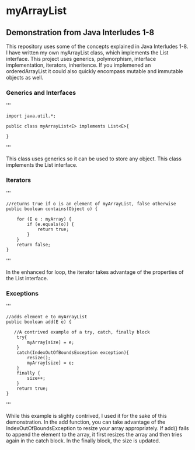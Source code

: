 
# myArrayList<T>
## Demonstration from Java Interludes 1-8

This repository uses some of the concepts explained in Java Interludes 1-8. I have written my own myArrayList<T> class, 
which  implements the List<T> interface. This project uses generics, polymorphism, interface 
implementation, iterators, inheritence. If you implemened an orderedArrayList it could also quickly encompass mutable and immutable objects as well.



### Generics and Interfaces
'''

    import java.util.*;

    public class myArrayList<E> implements List<E>{

    }

'''

This class uses generics so it can be used to store any object. This class implements the List<E> interface. 

### Iterators

'''

    //returns true if o is an element of myArrayList, false otherwise
    public boolean contains(Object o) {

        for (E e : myArray) {
            if (e.equals(o)) {
                return true;
            }
        }
        return false;
    }
    
'''

In the enhanced for loop, the iterator takes advantage of the properties of the List interface.


### Exceptions 

'''

    //adds element e to myArrayList
    public boolean add(E e) {

       //A contrived example of a try, catch, finally block
        try{
            myArray[size] = e;
        }
        catch(IndexOutOfBoundsException exception){
            resize();
            myArray[size] = e;
        }
        finally {
            size++;
        }
        return true;
    }
    
'''

While this example is slighty contrived, I used it for the sake of this demonstration. In the add function, you can take advantage of the IndexOutOfBoundsException to resize your array appropriately. If add() fails to append the element to the array, it first resizes the array and then tries again in the catch block. In the finally block, the size is updated. 
